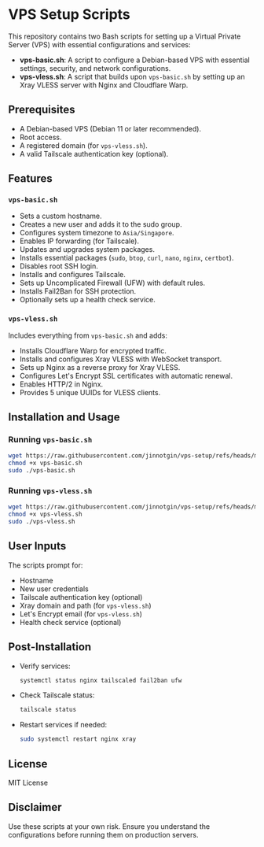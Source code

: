 # VPS Setup Scripts

This repository contains two Bash scripts for setting up a Virtual Private Server (VPS) with essential configurations and services:

- **vps-basic.sh**: A script to configure a Debian-based VPS with essential settings, security, and network configurations.
- **vps-vless.sh**: A script that builds upon `vps-basic.sh` by setting up an Xray VLESS server with Nginx and Cloudflare Warp.

## Prerequisites

- A Debian-based VPS (Debian 11 or later recommended).
- Root access.
- A registered domain (for `vps-vless.sh`).
- A valid Tailscale authentication key (optional).

## Features

### `vps-basic.sh`

- Sets a custom hostname.
- Creates a new user and adds it to the sudo group.
- Configures system timezone to `Asia/Singapore`.
- Enables IP forwarding (for Tailscale).
- Updates and upgrades system packages.
- Installs essential packages (`sudo`, `btop`, `curl`, `nano`, `nginx`, `certbot`).
- Disables root SSH login.
- Installs and configures Tailscale.
- Sets up Uncomplicated Firewall (UFW) with default rules.
- Installs Fail2Ban for SSH protection.
- Optionally sets up a health check service.

### `vps-vless.sh`

Includes everything from `vps-basic.sh` and adds:

- Installs Cloudflare Warp for encrypted traffic.
- Installs and configures Xray VLESS with WebSocket transport.
- Sets up Nginx as a reverse proxy for Xray VLESS.
- Configures Let's Encrypt SSL certificates with automatic renewal.
- Enables HTTP/2 in Nginx.
- Provides 5 unique UUIDs for VLESS clients.

## Installation and Usage

### Running `vps-basic.sh`

```bash
wget https://raw.githubusercontent.com/jinnotgin/vps-setup/refs/heads/main/vps-vless.sh
chmod +x vps-basic.sh
sudo ./vps-basic.sh
```

### Running `vps-vless.sh`

```bash
wget https://raw.githubusercontent.com/jinnotgin/vps-setup/refs/heads/main/vps-vless.sh
chmod +x vps-vless.sh
sudo ./vps-vless.sh
```

## User Inputs

The scripts prompt for:

- Hostname
- New user credentials
- Tailscale authentication key (optional)
- Xray domain and path (for `vps-vless.sh`)
- Let's Encrypt email (for `vps-vless.sh`)
- Health check service (optional)

## Post-Installation

- Verify services:
  ```bash
  systemctl status nginx tailscaled fail2ban ufw
  ```
- Check Tailscale status:
  ```bash
  tailscale status
  ```
- Restart services if needed:
  ```bash
  sudo systemctl restart nginx xray
  ```

## License

MIT License

## Disclaimer

Use these scripts at your own risk. Ensure you understand the configurations before running them on production servers.


